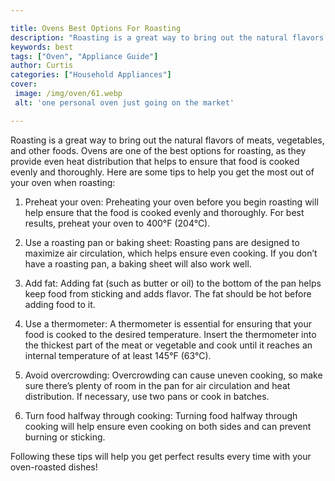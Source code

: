 ```yaml
---

title: Ovens Best Options For Roasting
description: "Roasting is a great way to bring out the natural flavors of meats, vegetables, and other foods. Ovens are one of the best options ...get the full scoop"
keywords: best
tags: ["Oven", "Appliance Guide"]
author: Curtis
categories: ["Household Appliances"]
cover: 
 image: /img/oven/61.webp
 alt: 'one personal oven just going on the market'

---
```


Roasting is a great way to bring out the natural flavors of meats, vegetables, and other foods. Ovens are one of the best options for roasting, as they provide even heat distribution that helps to ensure that food is cooked evenly and thoroughly. Here are some tips to help you get the most out of your oven when roasting:

1. Preheat your oven: Preheating your oven before you begin roasting will help ensure that the food is cooked evenly and thoroughly. For best results, preheat your oven to 400°F (204°C).

2. Use a roasting pan or baking sheet: Roasting pans are designed to maximize air circulation, which helps ensure even cooking. If you don’t have a roasting pan, a baking sheet will also work well.

3. Add fat: Adding fat (such as butter or oil) to the bottom of the pan helps keep food from sticking and adds flavor. The fat should be hot before adding food to it.

4. Use a thermometer: A thermometer is essential for ensuring that your food is cooked to the desired temperature. Insert the thermometer into the thickest part of the meat or vegetable and cook until it reaches an internal temperature of at least 145°F (63°C).

5. Avoid overcrowding: Overcrowding can cause uneven cooking, so make sure there’s plenty of room in the pan for air circulation and heat distribution. If necessary, use two pans or cook in batches. 

6. Turn food halfway through cooking: Turning food halfway through cooking will help ensure even cooking on both sides and can prevent burning or sticking. 

Following these tips will help you get perfect results every time with your oven-roasted dishes!
